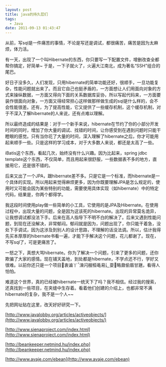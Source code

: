 ```yaml
---
layout: post
title: java的持久层们
tags:
  - Java
date: 2011-09-13 01:43:47
---
```


从前，写sql是一件痛苦的事情，不论是写还是调试，都很痛苦，痛苦是因为太麻烦，体力活。

有一天，出现了一个叫Hibernate的东西，你只要写一下配置文件，增删改查全都帮你搞定，好简单~ 于是，一下子就火了，火遍大江南北，成为著名“SSH”组合的尾巴。

好日子没多久，人们发现，只用hibernate的简单功能还好，很顺手，一旦功能复杂，性能问题就出来了。而且它自己也挺矛盾的，一方面想让人们用面向对象的方式来操纵数据，一方面又得向下面的关系数据库妥协，所以写起代码来，一方面要装作很面向对象，一方面又得经常担心这样做那样做生成的sql是什么样的，会不会性能很差。还有，为了提高性能，它又提供了一些缓存机制，这个缓存机制，对于不深入了解hibernate的人来说，还有点难以理解。

所以最终造成的结果是：对于一个新手来说，hibernate在节约了你的小部分开发时间的同时，增加了你大量的调试、找错的时间，让你感受到在遇到问题时只能干瞪眼的感觉。只有当你花了大量的时间，深入理解了hibernate之后，你才可能用起来顺手一些。只是这样的学习成本，对于大多数人来说，都还是太高了一些。<span id="more-92"></span>

iBatis这个东西，看起几次，始终没有什么兴趣。因为比起来，spring jdbc template这个东西，不仅简单，而且用起来很舒服，一些数据表不多的地方，直接用它，还是很不错的。

后来又出了一个JPA，跟hibernate差不多。只是它是一个标准，而hibernate是一个具体的实现。所以用起来觉得麻烦更多，因为你既要理解JPA是怎么规定的，使用时又可能会因为某些特别的功能，需要使用具体实现（如hibernate）中的特定代码，结果是，你两个都得学。

我这段时间使用play做一些简单的小工具，它使用的是JPA及Hibernate。在使用过程中，出现大量的问题，全是因为这该死的hibernate。出现的异常莫名诡异，让我想调试都没法下手。后来在高人指导下不明不白的解决了。后来又遇到性能问题，到现在还没解决，非常郁闷。郁闷就是因为，问题出现了，你只能干着急，没处下手调试，因为这涉及到别人的设计思路，不理解的话没法调。所以，估计我得先买本厚厚的hibernate书看一遍，才能下手解决这个问题，花儿都谢了。现在，不写sql了，可是更痛苦了。

一怒之下，真想大骂hibernate。你为了解决一个问题，引来了更多的问题，还你欺骗了大家的感情。现在铺天盖地，到处都是hibernate，不学点还不行，学好又很难。以前你还只是一个项目衷谝丫涑闪艘桓黾易辶耍略鼐偷眉甘甅，看得人怕怕。

难道这个世界，真的已经被hibernate一统天下了吗？我不相信。经过我的搜索，还真找到一些项目，在夹缝中生存着。看着他们创建的介绍上，也都非常不满hibernate的复杂，我不是一个人~~

先把网址贴在这里，改天好好研究一下。

[http://www.javalobby.org/articles/activeobjects/](http://www.javalobby.org/articles/activeobjects/)

<span style="text-decoration: underline;">[http://www.sienaproject.com/index.html](http://www.sienaproject.com/index.html)</span>

<span style="text-decoration: underline;">[http://beankeeper.netmind.hu/index.php](http://beankeeper.netmind.hu/index.php)</span>

[http://www.avaje.com/ebean](http://www.avaje.com/ebean)